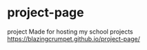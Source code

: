 # project-page
project
Made for hosting my school projects
https://blazingcrumpet.github.io/project-page/
